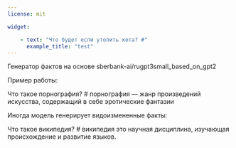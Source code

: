 ```yaml
---
license: mit

widget:

    - text: "Что будет если утопить кота? #"
      example_title: "test"
---
```



Генератор фактов на основе sberbank-ai/rugpt3small_based_on_gpt2

Пример работы:

Что такое порнография? # порнография — жанр произведений искусства, содержащий в себе эротические фантазии

Иногда модель генерирует видоизмененные факты:


Что такое википедия? # википедия это научная дисциплина, изучающая происхождение и развитие языков. 
